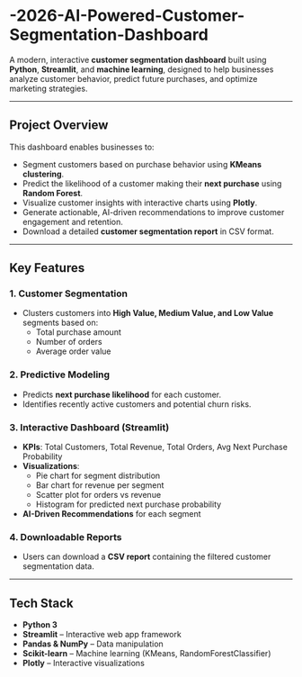 # -2026-AI-Powered-Customer-Segmentation-Dashboard
A modern, interactive **customer segmentation dashboard** built using **Python**, **Streamlit**, and **machine learning**, designed to help businesses analyze customer behavior, predict future purchases, and optimize marketing strategies.

---

## **Project Overview**

This dashboard enables businesses to:

- Segment customers based on purchase behavior using **KMeans clustering**.
- Predict the likelihood of a customer making their **next purchase** using **Random Forest**.
- Visualize customer insights with interactive charts using **Plotly**.
- Generate actionable, AI-driven recommendations to improve customer engagement and retention.
- Download a detailed **customer segmentation report** in CSV format.

---

## **Key Features**

### 1. Customer Segmentation
- Clusters customers into **High Value, Medium Value, and Low Value** segments based on:
  - Total purchase amount
  - Number of orders
  - Average order value

### 2. Predictive Modeling
- Predicts **next purchase likelihood** for each customer.
- Identifies recently active customers and potential churn risks.

### 3. Interactive Dashboard (Streamlit)
- **KPIs**: Total Customers, Total Revenue, Total Orders, Avg Next Purchase Probability
- **Visualizations**:
  - Pie chart for segment distribution
  - Bar chart for revenue per segment
  - Scatter plot for orders vs revenue
  - Histogram for predicted next purchase probability
- **AI-Driven Recommendations** for each segment

### 4. Downloadable Reports
- Users can download a **CSV report** containing the filtered customer segmentation data.

---

## **Tech Stack**

- **Python 3**
- **Streamlit** – Interactive web app framework
- **Pandas & NumPy** – Data manipulation
- **Scikit-learn** – Machine learning (KMeans, RandomForestClassifier)
- **Plotly** – Interactive visualizations




